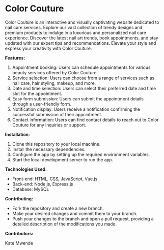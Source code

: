 # Color Couture

Color Couture is an interactive and visually captivating website dedicated to nail care services. Explore our vast collection of trendy designs and premium products to indulge in a luxurious and personalized nail care experience. Discover the latest nail art trends, book appointments, and stay updated with our expert tips and recommendations. Elevate your style and express your creativity with Color Couture.

**Features:**

1. Appointment booking: Users can schedule appointments for various beauty services offered by Color Couture.
2. Service selection: Users can choose from a range of services such as nail care, hair styling, makeup, and more.
3. Date and time selection: Users can select their preferred date and time slot for the appointment.
4. Easy form submission: Users can submit the appointment details through a user-friendly form.
5. Notification display: Users receive a notification confirming the successful submission of their appointment.
6. Contact information: Users can find contact details to reach out to Color Couture for any inquiries or support.

**Installation:**

1. Clone this repository to your local machine.
2. Install the necessary dependencies.
3. Configure the app by setting up the required environment variables.
4. Start the local development server to run the app.

**Technologies Used:**

- Front-end: HTML, CSS, JavaScript, Vue.js
- Back-end: Node.js, Express.js
- Database: MySQL

**Contributing:**

- Fork the repository and create a new branch.
- Make your desired changes and commit them to your branch.
- Push your changes to the branch and open a pull request, providing a detailed description of the modifications you made.

**Contributors:**

Kate Mwende
